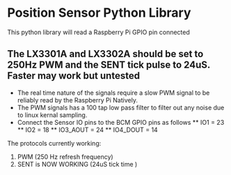 # Position Sensor Python Library

This python library will read a Raspberry Pi GPIO pin connected


## The LX3301A and LX3302A should be set to 250Hz PWM and the SENT tick pulse to 24uS.    Faster may work but untested
* The real time nature of the signals require a slow PWM signal to be reliably read by the Raspberry Pi Natively.    
* The PWM signals has a 100 tap low pass filter to filter out any noise due to linux kernal sampling.    
* Connect the Sensor IO pins to the BCM GPIO pins as follows
** IO1 = 23
** IO2 = 18
** IO3_AOUT = 24
** IO4_DOUT = 14


The protocols currently working:
1. PWM (250 Hz refresh frequency)
2. SENT is NOW WORKING  (24uS tick time )
